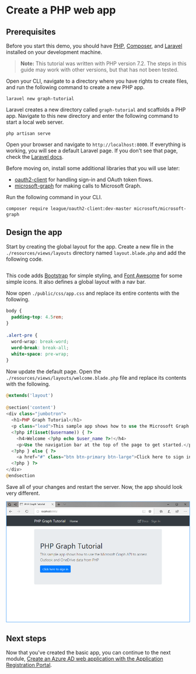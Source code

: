 # Create a PHP web app

## Prerequisites

Before you start this demo, you should have [PHP](http://php.net/downloads.php), [Composer](https://getcomposer.org/), and [Laravel](https://laravel.com/) installed on your development machine.

> **Note:** This tutorial was written with PHP version 7.2. The steps in this guide may work with other versions, but that has not been tested.

Open your CLI, navigate to a directory where you have rights to create files, and run the following command to create a new PHP app.

```Shell
laravel new graph-tutorial
```

Laravel creates a new directory called `graph-tutorial` and scaffolds a PHP app. Navigate to this new directory and enter the following command to start a local web server.

```Shell
php artisan serve
```

Open your browser and navigate to `http://localhost:8000`. If everything is working, you will see a default Laravel page. If you don't see that page, check the [Laravel docs](https://laravel.com/docs/5.6).

Before moving on, install some additional libraries that you will use later:

- [oauth2-client](https://github.com/thephpleague/oauth2-client) for handling sign-in and OAuth token flows.
- [microsoft-graph](https://github.com/microsoftgraph/msgraph-sdk-php) for making calls to Microsoft Graph.

Run the following command in your CLI.

```Shell
composer require league/oauth2-client:dev-master microsoft/microsoft-graph
```

## Design the app

Start by creating the global layout for the app. Create a new file in the  `./resources/views/layouts` directory named `layout.blade.php` and add the following code.

```php
```

This code adds [Bootstrap](http://getbootstrap.com/) for simple styling, and [Font Awesome](https://fontawesome.com/) for some simple icons. It also defines a global layout with a nav bar.

Now open `./public/css/app.css` and replace its entire contents with the following.

```css
body {
  padding-top: 4.5rem;
}

.alert-pre {
  word-wrap: break-word;
  word-break: break-all;
  white-space: pre-wrap;
}
```

Now update the default page. Open the `./resources/views/layouts/welcome.blade.php` file and replace its contents with the following.

```php
@extends('layout')

@section('content')
<div class="jumbotron">
  <h1>PHP Graph Tutorial</h1>
  <p class="lead">This sample app shows how to use the Microsoft Graph API to access Outlook and OneDrive data from PHP</p>
  <?php if(isset($username)) { ?>
    <h4>Welcome <?php echo $user_name ?>!</h4>
    <p>Use the navigation bar at the top of the page to get started.</p>
  <?php } else { ?>
    <a href="#" class="btn btn-primary btn-large">Click here to sign in</a>
  <?php } ?>
</div>
@endsection
```

Save all of your changes and restart the server. Now, the app should look very different.

![A screenshot of the redesigned home page](/Images/create-app-01.png)

## Next steps

Now that you've created the basic app, you can continue to the next module, [Create an Azure AD web application with the Application Registration Portal](../02-arp-app/README.md).